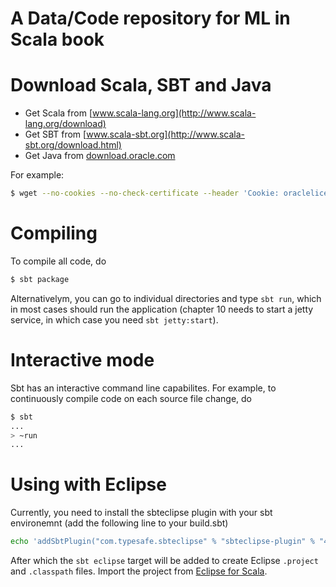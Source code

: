 A Data/Code repository for ML in Scala book
===========================================

# Download Scala, SBT and Java
- Get Scala from [www.scala-lang.org](http://www.scala-lang.org/download)
- Get SBT from [www.scala-sbt.org](http://www.scala-sbt.org/download.html)
- Get Java from [download.oracle.com](http://download.oracle.com)

For example:
```bash
$ wget --no-cookies --no-check-certificate --header 'Cookie: oraclelicense=accept-securebackup-cookie' http://download.oracle.com/otn-pub/java/jdk/8u77-b03/jdk-8u77-linux-x64.rpm
```

# Compiling
To compile all code, do

```bash
$ sbt package
```

Alternativelym, you can go to individual directories and type `sbt run`, which in most cases should run the application (chapter 10 needs to start a jetty service, in which case you need `sbt jetty:start`).

# Interactive mode
Sbt has an interactive command line capabilites.  For example, to continuously compile code on each source file change, do

```bash
$ sbt
...
> ~run
...
```

# Using with Eclipse
Currently, you need to install the sbteclipse plugin with your sbt environemnt (add the following line to your build.sbt)

```bash
echo 'addSbtPlugin("com.typesafe.sbteclipse" % "sbteclipse-plugin" % "4.0.0")' >> project/plugins.sbt
```

After which the `sbt eclipse` target will be added to create Eclipse `.project` and `.classpath` files.  Import the project from [Eclipse for Scala](http://scala-ide.org).
